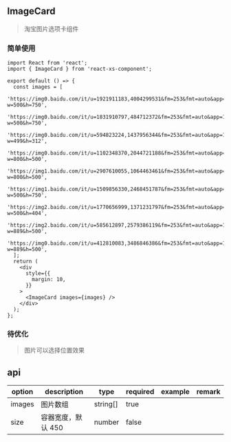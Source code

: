 ## ImageCard

> 淘宝图片选项卡组件

### 简单使用

```tsx
import React from 'react';
import { ImageCard } from 'react-xs-component';

export default () => {
  const images = [
    'https://img0.baidu.com/it/u=1921911183,4004299531&fm=253&fmt=auto&app=120&f=JPEG?w=500&h=750',
    'https://img0.baidu.com/it/u=1831910797,484712372&fm=253&fmt=auto&app=120&f=JPEG?w=500&h=750',
    'https://img0.baidu.com/it/u=594823224,1437956344&fm=253&fmt=auto&app=138&f=JPEG?w=499&h=312',
    'https://img0.baidu.com/it/u=1102348370,2044721188&fm=253&fmt=auto&app=138&f=JPEG?w=800&h=500',
    'https://img1.baidu.com/it/u=2907610055,1064463461&fm=253&fmt=auto&app=138&f=JPEG?w=800&h=500',
    'https://img1.baidu.com/it/u=1509856330,2468451787&fm=253&fmt=auto&app=138&f=JPEG?w=500&h=750',
    'https://img2.baidu.com/it/u=1770656999,1371231797&fm=253&fmt=auto&app=138&f=JPEG?w=500&h=404',
    'https://img2.baidu.com/it/u=585612897,2579386119&fm=253&fmt=auto&app=138&f=JPEG?w=889&h=500',
    'https://img0.baidu.com/it/u=412810083,3486846386&fm=253&fmt=auto&app=138&f=JPEG?w=889&h=500',
  ];
  return (
    <div
      style={{
        margin: 10,
      }}
    >
      <ImageCard images={images} />
    </div>
  );
};
```

### 待优化

> 图片可以选择位置效果

## api

| option | description        | type     | required | example | remark |
| ------ | ------------------ | -------- | -------- | ------- | ------ |
| images | 图片数组           | string[] | true     |         |        |
| size   | 容器宽度，默认 450 | number   | false    |         |        |

